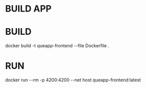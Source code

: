 # BUILD APP



# BUILD

docker build -t queapp-frontend --file Dockerfile . 
 
# RUN

docker run --rm -p 4200:4200 --net host queapp-frontend:latest
